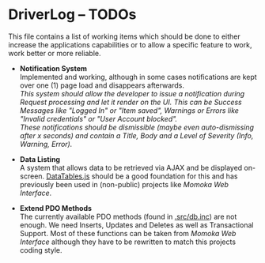 # DriverLog &ndash; TODOs
This file contains a list of working items which should be done to either increase the
applications capabilities or to allow a specific feature to work, work better or more 
reliable.

- **Notification System**<br>
Implemented and working, although in some cases notifications are kept over one (1) page load 
and disappears afterwards.
<br>*This system should allow the developer to issue a notification during Request processing
and let it render on the UI. This can be Success Messages like "Logged In" or "Item saved",
Warnings or Errors like "Invalid credentials" or "User Account blocked".<br>
These notifications should be dismissible (maybe even auto-dismissing after _x_ seconds)
and contain a Title, Body and a Level of Severity (Info, Warning, Error).*

- **Data Listing**<br>
A system that allows data to be retrieved via AJAX and be displayed on-screen. 
[DataTables.js](https://datatables.net/) should be a good foundation for this and has 
previously been used in (non-public) projects like _Momoka Web Interface_.

- **Extend PDO Methods**<br>
The currently available PDO methods (found in [.src/db.inc](.src/db.inc)) are not
enough. We need Inserts, Updates and Deletes as well as Transactional Support. Most of these
functions can be taken from _Momoka Web Interface_ although they have to be rewritten to match
this projects coding style.
